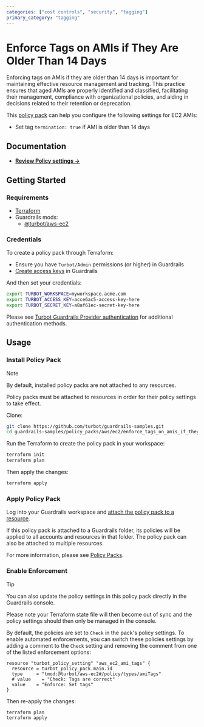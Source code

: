 ```yaml
---
categories: ["cost controls", "security", "tagging"]
primary_category: "tagging"
---
```


# Enforce Tags on AMIs if They Are Older Than 14 Days

Enforcing tags on AMIs if they are older than 14 days is important for maintaining effective resource management and tracking. This practice ensures that aged AMIs are properly identified and classified, facilitating their management, compliance with organizational policies, and aiding in decisions related to their retention or deprecation.

This [policy pack](https://turbot.com/guardrails/docs/concepts/resources/policy-packs) can help you configure the following settings for EC2 AMIs:

- Set tag `termination: true` if AMI is older than 14 days

## Documentation

- **[Review Policy settings →](https://hub-guardrails-turbot-com-git-development-turbot.vercel.app/policy-packs/aws_ec2_enforce_tags_on_amis_if_they_are_older_than_14_days/settings)**

## Getting Started

### Requirements

- [Terraform](https://developer.hashicorp.com/terraform/install)
- Guardrails mods:
  - [@turbot/aws-ec2](https://hub-guardrails-turbot-com-git-development-turbot.vercel.app/mods/aws/mods/aws-ec2)

### Credentials

To create a policy pack through Terraform:

- Ensure you have `Turbot/Admin` permissions (or higher) in Guardrails
- [Create access keys](https://turbot.com/guardrails/docs/guides/iam/access-keys#generate-a-new-guardrails-api-access-key) in Guardrails

And then set your credentials:

```sh
export TURBOT_WORKSPACE=myworkspace.acme.com
export TURBOT_ACCESS_KEY=acce6ac5-access-key-here
export TURBOT_SECRET_KEY=a8af61ec-secret-key-here
```

Please see [Turbot Guardrails Provider authentication](https://registry.terraform.io/providers/turbot/turbot/latest/docs#authentication) for additional authentication methods.

## Usage

### Install Policy Pack

> [!NOTE]
> By default, installed policy packs are not attached to any resources.
>
> Policy packs must be attached to resources in order for their policy settings to take effect.

Clone:

```sh
git clone https://github.com/turbot/guardrails-samples.git
cd guardrails-samples/policy_packs/aws/ec2/enforce_tags_on_amis_if_they_are_older_than_14_days
```

Run the Terraform to create the policy pack in your workspace:

```sh
terraform init
terraform plan
```

Then apply the changes:

```sh
terraform apply
```

### Apply Policy Pack

Log into your Guardrails workspace and [attach the policy pack to a resource](https://turbot.com/guardrails/docs/guides/policy-packs#attach-a-policy-pack-to-a-resource).

If this policy pack is attached to a Guardrails folder, its policies will be applied to all accounts and resources in that folder. The policy pack can also be attached to multiple resources.

For more information, please see [Policy Packs](https://turbot.com/guardrails/docs/concepts/resources/policy-packs).

### Enable Enforcement

> [!TIP]
> You can also update the policy settings in this policy pack directly in the Guardrails console.
>
> Please note your Terraform state file will then become out of sync and the policy settings should then only be managed in the console.

By default, the policies are set to `Check` in the pack's policy settings. To enable automated enforcements, you can switch these policies settings by adding a comment to the `Check` setting and removing the comment from one of the listed enforcement options:

```hcl
resource "turbot_policy_setting" "aws_ec2_ami_tags" {
  resource = turbot_policy_pack.main.id
  type     = "tmod:@turbot/aws-ec2#/policy/types/amiTags"
  # value    = "Check: Tags are correct"
  value    = "Enforce: Set tags"
}
```

Then re-apply the changes:

```sh
terraform plan
terraform apply
```
